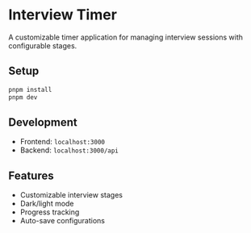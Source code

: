 # Interview Timer

A customizable timer application for managing interview sessions with configurable stages.

## Setup

```bash
pnpm install
pnpm dev
```

## Development

- Frontend: `localhost:3000`
- Backend: `localhost:3000/api`

## Features

- Customizable interview stages
- Dark/light mode
- Progress tracking
- Auto-save configurations